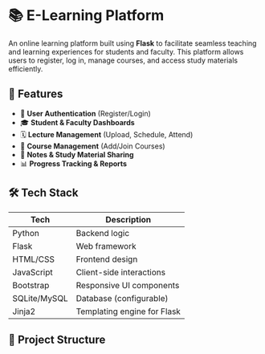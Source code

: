 # 📚 E-Learning Platform

An online learning platform built using **Flask** to facilitate seamless teaching and learning experiences for students and faculty. This platform allows users to register, log in, manage courses, and access study materials efficiently.


## 🚀 Features

- 👤 **User Authentication** (Register/Login)
- 🎓 **Student & Faculty Dashboards**
- 🗓️ **Lecture Management** (Upload, Schedule, Attend)
- 📂 **Course Management** (Add/Join Courses)
- 🧾 **Notes & Study Material Sharing**
- 📊 **Progress Tracking & Reports**


## 🛠️ Tech Stack

| Tech         | Description                       |
|--------------|-----------------------------------|
| Python       | Backend logic                     |
| Flask        | Web framework                     |
| HTML/CSS     | Frontend design                   |
| JavaScript   | Client-side interactions          |
| Bootstrap    | Responsive UI components          |
| SQLite/MySQL | Database (configurable)           |
| Jinja2       | Templating engine for Flask       |



## 📁 Project Structure


